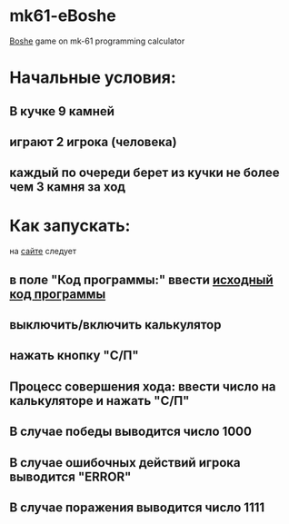 # mk61-eBoshe
[Boshe](https://ru.wikipedia.org/wiki/%D0%91%D0%B0%D1%88%D0%B5_(%D0%B8%D0%B3%D1%80%D0%B0)) game on mk-61 programming calculator

# Начальные условия: 
## В кучке 9 камней
## играют 2 игрока (человека)
## каждый по очереди берет из кучки не более чем 3 камня за ход


# Как запускать:
на [сайте](http://mk-61.moy.su/emulator.html) следует
 ## в поле "Код программы:" ввести [исходный код программы](https://github.com/sergiuchuckmisha/mk61-eBoshe/blob/master/src/eBoshe.mk61)
 ## выключить/включить калькулятор
 ## нажать кнопку "С/П"
 ## Процесс совершения хода: ввести число на калькуляторе и нажать "С/П"
 ## В случае победы выводится число 1000
 ## В случае ошибочных действий игрока выводится "ERROR"
 ## В случае поражения выводится число 1111